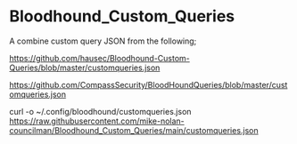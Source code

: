 # Bloodhound_Custom_Queries
A combine custom query JSON from the following;

https://github.com/hausec/Bloodhound-Custom-Queries/blob/master/customqueries.json

https://github.com/CompassSecurity/BloodHoundQueries/blob/master/customqueries.json

curl -o ~/.config/bloodhound/customqueries.json https://raw.githubusercontent.com/mike-nolan-councilman/Bloodhound_Custom_Queries/main/customqueries.json
